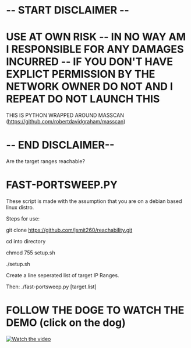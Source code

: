 # -- START DISCLAIMER --

# USE AT OWN RISK -- IN NO WAY AM I RESPONSIBLE FOR ANY DAMAGES INCURRED -- IF YOU DON'T HAVE EXPLICT PERMISSION BY THE NETWORK OWNER DO NOT AND I REPEAT DO NOT LAUNCH THIS 

THIS IS PYTHON WRAPPED AROUND MASSCAN (https://github.com/robertdavidgraham/masscan)
# -- END DISCLAIMER--

Are the target ranges reachable?

# FAST-PORTSWEEP.PY
These script is made with the assumption that you are on a debian based linux distro.

Steps for use:

git clone https://github.com/jsmit260/reachability.git

cd into directory

chmod 755 setup.sh

./setup.sh

Create a line seperated list of target IP Ranges.


Then:
./fast-portsweep.py [target.list]

# FOLLOW THE DOGE TO WATCH THE DEMO (click on the dog)
[![Watch the video](https://i.imgur.com/EVvpwLb.jpg)](https://www.youtube.com/watch?v=EpbwpMsnZDI)



